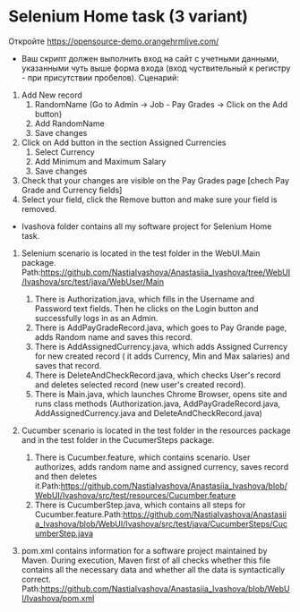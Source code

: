 # Selenium Home task (3 variant)

Откройте https://opensource-demo.orangehrmlive.com/
- Ваш скрипт должен выполнить вход на сайт с учетными данными, указанными чуть выше форма входа (вход чуствительный к регистру - при присутствии пробелов).
Сценарий:
1. Add New record 
    1) RandomName  (Go to Admin -> Job - Pay Grades -> Click on the Add button)
    2) Add RandomName
    3) Save changes
2. Click on Add button in the section Assigned Currencies
    1) Select Currency
    2) Add Minimum and Maximum Salary
    3) Save changes          
5. Check that your changes are visible on the Pay Grades page [chech Pay Grade and Currency fields]
6. Select your field, click the Remove button and make sure your field is removed.

- Ivashova folder contains all my software project for Selenium Home task.

 1) Selenium scenario is located in the test folder in the WebUI.Main package. Path:https://github.com/NastiaIvashova/Anastasiia_Ivashova/tree/WebUI/Ivashova/src/test/java/WebUser/Main
    1. There is Authorization.java, which fills in the Username and Password text fields. Then he clicks on the Login button and successfully logs in as an Admin. 
    2. There is AddPayGradeRecord.java, which goes to Pay Grande page, adds Random name and saves this record.
    3. There is AddAssignedCurrency.java, which adds Assigned Currency for new created record ( it adds Currency, Min and Max salaries) and saves that record.
    4. There is DeleteAndCheckRecord.java, which checks User's record and deletes selected record (new user's created record).
    5. There is Main.java, which launches Chrome Browser, opens site and runs class methods (Authorization.java, AddPayGradeRecord.java, AddAssignedCurrency.java and DeleteAndCheckRecord.java)

 2) Cucumber scenario is located in the test folder in the resources package and in the test folder in the CucumerSteps package.
      1. There is Cucumber.feature, which contains scenario. User authorizes, adds random name and assigned currency, saves record and then deletes it.Path:https://github.com/NastiaIvashova/Anastasiia_Ivashova/blob/WebUI/Ivashova/src/test/resources/Cucumber.feature
      2. There is CucumberStep.java, which contains all steps for Cucumber.feature.Path:https://github.com/NastiaIvashova/Anastasiia_Ivashova/blob/WebUI/Ivashova/src/test/java/CucumberSteps/CucumberStep.java

 3) pom.xml contains information for a software project maintained by Maven. During execution, Maven first of all checks whether this file contains all the necessary data and whether all the data is syntactically correct. Path:https://github.com/NastiaIvashova/Anastasiia_Ivashova/blob/WebUI/Ivashova/pom.xml
